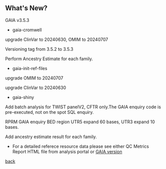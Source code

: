 ## What's New?

GAIA v3.5.3

* gaia-cromwell

upgrade ClinVar to 20240630, OMIM to 20240707

Versioning tag from 3.5.2 to 3.5.3

Perform Ancestry Estimate for each family.

* gaia-init-ref-files

upgrade OMIM to 20240707

upgrade ClinVar to 20240630

* gaia-shiny

Add batch analysis for TWIST panelV2, CFTR only.The GAIA enquiry code is pre-executed, not on the spot SQL enquiry.

RPRM GAIA enquiry BED region UTR5 expand 60 bases, UTR3 expand 10 bases.

Add ancestry estimate result for each family.

* For a detailed referece resource data please see either QC Metrics Report HTML file from analysis portal or [GAIA version](./another-page_3.5.3_GAIA_version.html)

[back](./)
